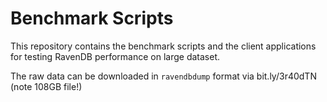 # Benchmark Scripts

This repository contains the benchmark scripts and the client applications for testing RavenDB performance on large dataset.

The raw data can be downloaded in `ravendbdump` format via bit.ly/3r40dTN (note 108GB file!)